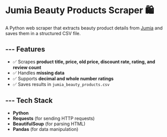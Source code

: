 # Jumia Beauty Products Scraper 🛍️  

A Python web scraper that extracts beauty product details from [Jumia](https://www.jumia.ma/) and saves them in a structured CSV file.  

## --- Features  
- ✅ Scrapes **product title, price, old price, discount rate, rating, and review count**  
- ✅ Handles **missing data**  
- ✅ Supports **decimal and whole number ratings**  
- ✅ Saves results in `jumia_beauty_products.csv`  

## --- Tech Stack  
- **Python**  
- **Requests** (for sending HTTP requests)  
- **BeautifulSoup** (for parsing HTML)  
- **Pandas** (for data manipulation)  

